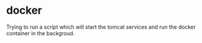 # docker
Trying to run a script which will start the tomcat services and run the docker container in the backgroud. 
